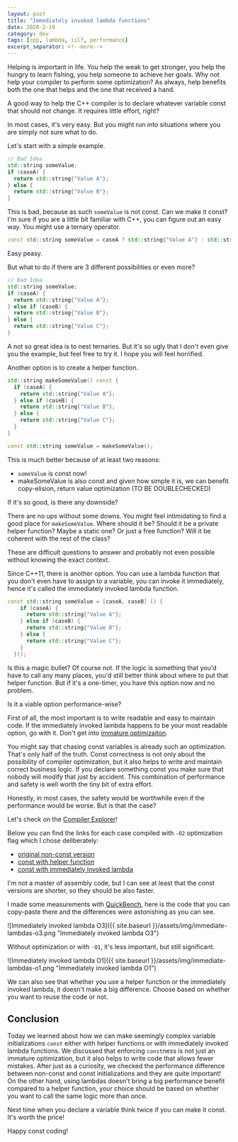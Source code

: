 ```yaml
---
layout: post
title: "Immediately invoked lambda functions"
date: 2020-2-19
category: dev
tags: [cpp, lambda, iilf, performance]
excerpt_separator: <!--more-->
---
```

Helping is important in life. You help the weak to get stronger, you help the hungry to learn fishing, you help someone to achieve her goals. Why not help your compiler to perform some optimization? As always, help benefits both the one that helps and the one that received a hand.

A good way to help the C++ compiler is to declare whatever variable const that should not change. It requires little effort, right?
<!--more-->

In most cases, it's very easy. But you might run into situations where you are simply not sure what to do.

Let's start with a simple example.

```cpp
// Bad Idea
std::string someValue;
if (caseA) {
  return std::string{"Value A"};
} else {
  return std::string{"Value B"};
}
```

This is bad, because as such `someValue` is not const. Can we make it const? I'm sure if you are a little bit familiar with C++, you can figure out an easy way. You might use a ternary operator.

```cpp
const std::string someValue = caseA ? std::string{"Value A"} : std::string{"Value B"};
```

Easy peasy.

But what to do if there are 3 different possibilities or even more?

```cpp
// Bad Idea
std::string someValue;
if (caseA) {
  return std::string{"Value A"};
} else if (caseB) {
  return std::string{"Value B"};
} else {
  return std::string{"Value C"};
}
```

A not so great idea is to nest ternaries. But it's so ugly that I don't even give you the example, but feel free to try it. I hope you will feel horrified.

Another option is to create a helper function.

```cpp
std::string makeSomeValue() const {
  if (caseA) {
    return std::string{"Value A"};
  } else if (caseB) {
    return std::string{"Value B"};
  } else {
    return std::string{"Value C"};
  }
}

const std::string someValue = makeSomeValue();
```

This is much better because of at least two reasons:
- `someValue` is const now!
- makeSomeValue is also const and given how simple it is, we can benefit copy-elision, return value optimization (TO BE DOUBLECHECKED)

If it's so good, is there any downside?

There are no ups without some downs. You might feel intimidating to find a good place for `makeSomeValue`. Where should it be? Should it be a private helper function? Maybe a static one? Or just a free function? Will it be coherent with the rest of the class?

These are difficult questions to answer and probably not even possible without knowing the exact context.

Since C++11, there is another option. You can use a lambda function that you don't even have to assign to a variable, you can invoke it immediately, hence it's called the immediately invoked lambda function.

```cpp
const std::string someValue = [caseA, caseB] () {
    if (caseA) {
      return std::string{"Value A"};
    } else if (caseB) {
      return std::string{"Value B"};
    } else {
      return std::string{"Value C"};
    }
  }();
```

Is this a magic bullet? Of course not. If the logic is something that you'd have to call any many places, you'd still better think about where to put that helper function. But if it's a one-timer, you have this option now and no problem.

Is it a viable option performance-wise?

First of all, the most important is to write readable and easy to maintain code. If the immediately invoked lambda happens to be your most readable option, go with it. Don't get into [immature optimizaiton]().

You might say that chasing const variables is already such an optimization. That's only half of the truth. Const correctness is not only about the possibility of compiler optimization, but it also helps to write and maintain correct business logic. If you declare something const you make sure that nobody will modify that just by accident. This combination of performance and safety is well worth the tiny bit of extra effort.

Honestly, in most cases, the safety would be worthwhile even if the performance would be worse. But is that the case?

Let's check on the [Compiler Explorer](https://godbolt.org/)!

Below you can find the links for each case compiled with `-O2` optimization flag which I chose deliberately:

* [original non-const version](https://godbolt.org/z/2ZtxMs)
* [const with helper function](https://godbolt.org/z/jg0gKR)
* [const with immediately invoked lambda](https://godbolt.org/z/YeYpRq)

I'm not a master of assembly code, but I can see at least that the const versions are shorter, so they should be also faster.

I made some measurements with [QuickBench](http://quick-bench.com/NnlmXwAOenovIUS4lbQhLJbtrk0), here is the code that you can copy-paste there and the differences were astonishing as you can see.

![Immediately invoked lambda O3]({{ site.baseurl }}/assets/img/immediate-lambdas-o3.png "Immediately invoked lambda O3")

Without optimization or with `-O1`, it's less important, but still significant.

![Immediately invoked lambda O1]({{ site.baseurl }}/assets/img/immediate-lambdas-o1.png "Immediately invoked lambda O1")

We can also see that whether you use a helper function or the immediately invoked lambda, it doesn't make a big difference. Choose based on whether you want to reuse the code or not.

## Conclusion

Today we learned about how we can make seemingly complex variable initializations `const` either with helper functions or with immediately invoked lambda functions. We discussed that enforcing `const`ness is not just an immature optimization, but it also helps to write code that allows fewer mistakes. After just as a curiosity, we checked the performance difference between non-const and const initializations and they are quite important! On the other hand, using lambdas doesn't bring a big performance benefit compared to a helper function, your choice should be based on whether you want to call the same logic more than once.

Next time when you declare a variable think twice if you can make it const. It's worth the price!

Happy const coding!
